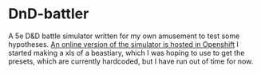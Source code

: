 # DnD-battler
A 5e D&amp;D battle simulator written for my own amusement to test some hypotheses.
[An online version of the simulator is hosted in Openshift](battle-matteoferla.rhcloud.com)
I started making a xls of a beastiary, which I was hoping to use to get the presets, which are currently hardcoded, but I have run out of time for now.
